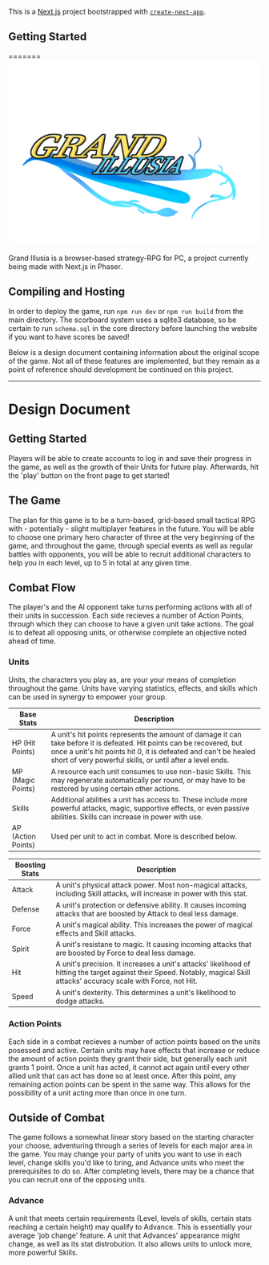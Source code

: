 This is a [Next.js](https://nextjs.org/) project bootstrapped with [`create-next-app`](https://github.com/vercel/next.js/tree/canary/packages/create-next-app).



## Getting Started
=======
![image](public/loegoe.png)

Grand Illusia is a browser-based strategy-RPG for PC, a project currently being made with Next.js in Phaser.

## Compiling and Hosting

In order to deploy the game, run `npm run dev` or `npm run build` from the main directory.
The scorboard system uses a sqlite3 database, so be certain to run `schema.sql` in the core directory before launching the website if you want to have scores be saved! 


Below is a design document containing information about the original scope of the game. Not all of these features are implemented, but they remain as 
a point of reference should development be continued on this project.

------
# Design Document
## Getting Started
Players will be able to create accounts to log in and save their progress in the game, as well as the growth of their Units for future play.
Afterwards, hit the 'play' button on the front page to get started!

## The Game

The plan for this game is to be a turn-based, grid-based small tactical RPG with - potentially - slight multiplayer features in the future.
You will be able to choose one primary hero character of three at the very beginning of the game, and throughout the game, through special events
as well as regular battles with opponents, you will be able to recruit additional characters to help you in each level, up to 5 in total at any
given time.

## Combat Flow

The player's and the AI opponent take turns performing actions with all of their units in succession. Each side recieves a number of Action Points,
through which they can choose to have a given unit take actions. The goal is to defeat all opposing units, or otherwise complete an objective
noted ahead of time.

### Units
Units, the characters you play as, are your your means of completion throughout the game. Units have varying statistics, effects, and skills which
can be used in synergy to empower your group.

| Base Stats | Description |
| ---- | ---- |
| HP (Hit Points) | A unit's hit points represents the amount of damage it can take before it is defeated. Hit points can be recovered, but once a unit's hit points hit 0, it is defeated and can't be healed short of very powerful skills, or until after a level ends.|
| MP (Magic Points) | A resource each unit consumes to use non-basic Skills. This may regenerate automatically per round, or may have to be restored by using certain other actions. |
| Skills | Additional abilities a unit has access to. These include more powerful attacks, magic, supportive effects, or even passive abilities. Skills can increase in power with use.|
| AP (Action Points) | Used per unit to act in combat. More is described below. | 

| Boosting Stats | Description |
| ---- | ---- |
| Attack | A unit's physical attack power. Most non-magical attacks, including Skill attacks, will increase in power with this stat. |
| Defense | A unit's protection or defensive ability. It causes incoming attacks that are boosted by Attack to deal less damage. |
| Force | A unit's magical ability. This increases the power of magical effects and Skill attacks. |
| Spirit | A unit's resistane to magic. It causing incoming attacks that are boosted by Force to deal less damage. |
| Hit | A unit's precision. It increases a unit's attacks' likelihood of hitting the target against their Speed. Notably, magical Skill attacks' accuracy scale with Force, not Hit. |
| Speed | A unit's dexterity. This determines a unit's likelihood to dodge attacks. |

### Action Points

Each side in a combat recieves a number of action points based on the units posessed and active. Certain units may have effects that increase or
reduce the amount of action points they grant their side, but generally each unit grants 1 point. Once a unit has acted, it cannot act again until
every other allied unit that can act has done so at least once. After this point, any remaining action points can be spent in the same way. This
allows for the possibility of a unit acting more than once in one turn.

## Outside of Combat

The game follows a somewhat linear story based on the starting character your choose, adventuring through a series of levels for each major area
in the game. You may change your party of units you want to use in each level, change skills you'd like to bring, and Advance units who meet
the prerequisites to do so. After completing levels, there may be a chance that you can recruit one of the opposing units.

### Advance

A unit that meets certain requirements (Level, levels of skills, certain stats reaching a certain height) may qualify to Advance. This is
essentially your average 'job change' feature. A unit that Advances' appearance might change, as well as its stat distrobution. It also allows
units to unlock more, more powerful Skills.

